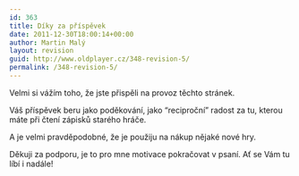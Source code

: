 ```yaml
---
id: 363
title: Díky za příspěvek
date: 2011-12-30T18:00:14+00:00
author: Martin Malý
layout: revision
guid: http://www.oldplayer.cz/348-revision-5/
permalink: /348-revision-5/
---
```

Velmi si vážím toho, že jste přispěli na provoz těchto stránek.

Váš příspěvek beru jako poděkování, jako &#8220;reciproční&#8221; radost za tu, kterou máte při čtení zápisků starého hráče.

A je velmi pravděpodobné, že je použiju na nákup nějaké nové hry.

Děkuji za podporu, je to pro mne motivace pokračovat v psaní. Ať se Vám tu líbí i nadále!

<div id="google_plus_one">
  <g:plusone></g:plusone>
</div>

<div id="fb_send_like">
</div>